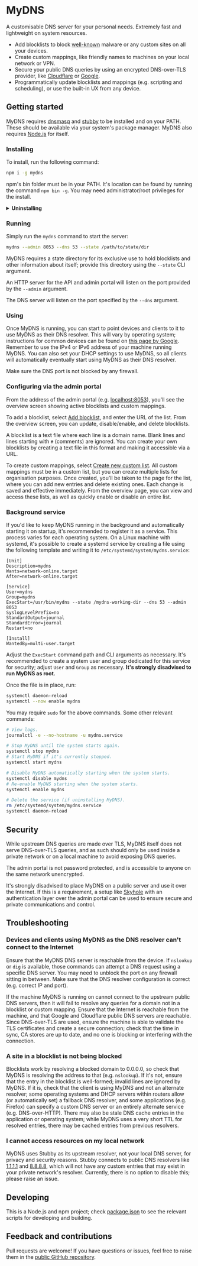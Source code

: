# MyDNS

A customisable DNS server for your personal needs. Extremely fast and lightweight on system resources.

- Add blocklists to block [well-known](https://github.com/StevenBlack/hosts) malware or any custom sites on all your devices.
- Create custom mappings, like friendly names to machines on your local network or VPN.
- Secure your public DNS queries by using an encrypted DNS-over-TLS provider, like [Cloudflare](https://developers.cloudflare.com/1.1.1.1/encryption/dns-over-tls/) or [Google](https://developers.google.com/speed/public-dns/docs/dns-over-tls).
- Programmatically update blocklists and mappings (e.g. scripting and scheduling), or use the built-in UX from any device.

## Getting started

MyDNS requires [dnsmasq](https://thekelleys.org.uk/dnsmasq/doc.html) and [stubby](https://dnsprivacy.org/dns_privacy_daemon_-_stubby/) to be installed and on your PATH. These should be available via your system's package manager. MyDNS also requires [Node.js](https://nodejs.org) for itself.

### Installing

To install, run the following command:

```bash
npm i -g mydns
```

npm's bin folder must be in your PATH. It's location can be found by running the command `npm bin -g`. You may need administrator/root privileges for the install.

<details>
<summary><strong>Uninstalling</strong></summary>

To uninstall, run `npm uninstall -g mydns`. Make sure it is not running.
</details>

### Running

Simply run the `mydns` command to start the server:

```bash
mydns --admin 8053 --dns 53 --state /path/to/state/dir
```

MyDNS requires a state directory for its exclusive use to hold blocklists and other information about itself; provide this directory using the `--state` CLI argument.

An HTTP server for the API and admin portal will listen on the port provided by the `--admin` argument.

The DNS server will listen on the port specified by the `--dns` argument.

### Using

Once MyDNS is running, you can start to point devices and clients to it to use MyDNS as their DNS resolver. This will vary by operating system; instructions for common devices can be found on [this page by Google](https://developers.google.com/speed/public-dns/docs/using#change_your_dns_servers_settings). Remember to use the IPv4 or IPv6 address of your machine running MyDNS. You can also set your DHCP settings to use MyDNS, so all clients will automatically eventually start using MyDNS as their DNS resolver.

Make sure the DNS port is not blocked by any firewall.

### Configuring via the admin portal

From the address of the admin portal (e.g. [localhost:8053](http://localhost:8053)), you'll see the overview screen showing active blocklists and custom mappings.

To add a blocklist, select [Add blocklist](http://localhost:8053/AddOrUpdateBlocklist), and enter the URL of the list. From the overview screen, you can update, disable/enable, and delete blocklists.

A blocklist is a text file where each line is a domain name. Blank lines and lines starting with `#` (comments) are ignored. You can create your own blocklists by creating a text file in this format and making it accessible via a URL.

To create custom mappings, select [Create new custom list](http://localhost:8053/CreateNewCustomList). All custom mappings must be in a custom list, but you can create multiple lists for organisation purposes. Once created, you'll be taken to the page for the list, where you can add new entries and delete existing ones. Each change is saved and effective immediately. From the overview page, you can view and access these lists, as well as quickly enable or disable an entire list.

### Background service

If you'd like to keep MyDNS running in the background and automatically starting it on startup, it's recommended to register it as a service. This process varies for each operating system. On a Linux machine with systemd, it's possible to create a systemd service by creating a file using the following template and writing it to `/etc/systemd/system/mydns.service`:

```
[Unit]
Description=mydns
Wants=network-online.target
After=network-online.target

[Service]
User=mydns
Group=mydns
ExecStart=/usr/bin/mydns --state /mydns-working-dir --dns 53 --admin 8053
SyslogLevelPrefix=no
StandardOutput=journal
StandardError=journal
Restart=no

[Install]
WantedBy=multi-user.target
```

Adjust the `ExecStart` command path and CLI arguments as necessary. It's recommended to create a system user and group dedicated for this service for security; adjust `User` and `Group` as necessary. **It's strongly disadvised to run MyDNS as root.**

Once the file is in place, run:

```bash
systemctl daemon-reload
systemctl --now enable mydns
```

You may require `sudo` for the above commands. Some other relevant commands:

```bash
# View logs.
journalctl -e --no-hostname -u mydns.service

# Stop MyDNS until the system starts again.
systemctl stop mydns
# Start MyDNS if it's currently stopped.
systemctl start mydns

# Disable MyDNS automatically starting when the system starts.
systemctl disable mydns
# Re-enable MyDNS starting when the system starts.
systemctl enable mydns

# Delete the service (if uninstalling MyDNS).
rm /etc/systemd/system/mydns.service
systemctl daemon-reload
```

## Security

While upstream DNS queries are made over TLS, MyDNS itself does not serve DNS-over-TLS queries, and as such should only be used inside a private network or on a local machine to avoid exposing DNS queries.

The admin portal is not password protected, and is accessible to anyone on the same network unencrypted.

It's strongly disadvised to place MyDNS on a public server and use it over the Internet. If this is a requirement, a setup like [Skyhole](https://github.com/wilsonzlin/skyhole) with an authentication layer over the admin portal can be used to ensure secure and private communications and control.

## Troubleshooting

### Devices and clients using MyDNS as the DNS resolver can't connect to the Internet

Ensure that the MyDNS DNS server is reachable from the device. If `nslookup` or `dig` is available, those commands can attempt a DNS request using a specific DNS server. You may need to unblock the port on any firewall sitting in between. Make sure that the DNS resolver configuration is correct (e.g. correct IP and port).

If the machine MyDNS is running on cannot connect to the upstream public DNS servers, then it will fail to resolve any queries for a domain not in a blocklist or custom mapping. Ensure that the Internet is reachable from the machine, and that Google and Cloudflare public DNS servers are reachable. Since DNS-over-TLS are used, ensure the machine is able to validate the TLS certificates and create a secure connection; check that the time in sync, CA stores are up to date, and no one is blocking or interfering with the connection.

### A site in a blocklist is not being blocked

Blocklists work by resolving a blocked domain to 0.0.0.0, so check that MyDNS is resolving the address to that (e.g. `nslookup`). If it's not, ensure that the entry in the blocklist is well-formed; invalid lines are ignored by MyDNS. If it is, check that the client is using MyDNS and not an alternate resolver; some operating systems and DHCP servers within routers allow (or automatically set) a fallback DNS resolver, and some applications (e.g. Firefox) can specify a custom DNS server or an entirely alternate service (e.g. DNS-over-HTTP). There may also be stale DNS cache entries in the application or operating system; while MyDNS uses a very short TTL for resolved entries, there may be cached entries from previous resolvers.

### I cannot access resources on my local network

MyDNS uses Stubby as its upstream resolver, not your local DNS server, for privacy and security reasons. Stubby connects to public DNS resolvers like [1.1.1.1](https://1.1.1.1/) and [8.8.8.8](https://developers.google.com/speed/public-dns), which will not have any custom entries that may exist in your private network's resolver. Currently, there is no option to disable this; please raise an issue.

## Developing

This is a Node.js and npm project; check [package.json](./package.json) to see the relevant scripts for developing and building.

## Feedback and contributions

Pull requests are welcome! If you have questions or issues, feel free to raise them in the [public GitHub repository](https://github.com/wilsonzlin/mydns).
